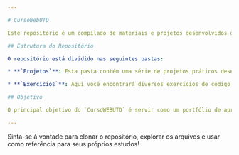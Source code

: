 ```yaml
---

# CursoWebUTD

Este repositório é um compilado de materiais e projetos desenvolvidos durante o curso **"Desenvolvimento WEB"**, focado no aprendizado e aprimoramento em desenvolvimento web. Ele está organizado em duas seções principais para facilitar a navegação e o estudo.

## Estrutura do Repositório

O repositório está dividido nas seguintes pastas:

* **`Projetos`**: Esta pasta contém uma série de projetos práticos desenvolvidos utilizando as tecnologias fundamentais da web: **HTML**, **CSS** e **JavaScript**. Cada subpasta aqui representa um projeto independente, com seus próprios arquivos e funcionalidades. É um ótimo lugar para ver aplicações em ação e como os conceitos aprendidos se unem para criar algo interativo.

* **`Exercicios`**: Aqui você encontrará diversos exercícios de código, geralmente menores e focados em conceitos específicos de **HTML**, **CSS** e **JavaScript**. Esta pasta serve como um recurso para praticar e solidificar o entendimento de sintaxes, propriedades e lógicas antes de aplicá-las em projetos maiores.

## Objetivo

O principal objetivo do `CursoWEBUTD` é servir como um portfólio de aprendizado e uma referência rápida para conceitos-chave do desenvolvimento web. Sinta-se à vontade para explorar os projetos, testar os códigos e usar os exercícios para aprimorar suas próprias habilidades.

---
```


Sinta-se à vontade para clonar o repositório, explorar os arquivos e usar como referência para seus próprios estudos!
